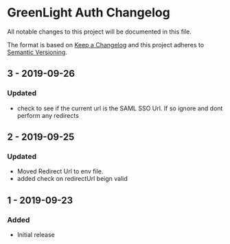 # GreenLight Auth Changelog

All notable changes to this project will be documented in this file.

The format is based on [Keep a Changelog](http://keepachangelog.com/) and this project adheres to [Semantic Versioning](http://semver.org/).

## 3 - 2019-09-26
### Updated
- check to see if the current url is the SAML SSO Url. If so ignore and dont perform any redirects
## 2 - 2019-09-25
### Updated
- Moved Redirect Url to env file.
- added check on redirectUrl beign valid
## 1 - 2019-09-23
### Added
- Initial release
